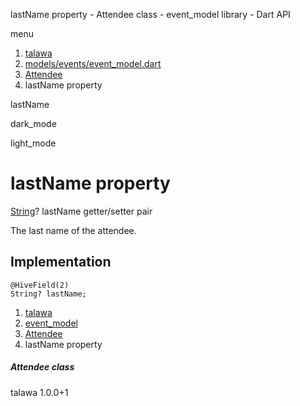




lastName property - Attendee class - event\_model library - Dart API







menu

1. [talawa](../../index.html)
2. [models/events/event\_model.dart](../../file-___home_harshil_Desktop_open-source_palisadoes_talawa_lib_models_events_event_model/)
3. [Attendee](../../file-___home_harshil_Desktop_open-source_palisadoes_talawa_lib_models_events_event_model/Attendee-class.html)
4. lastName property

lastName


dark\_mode

light\_mode




# lastName property


[String](https://api.flutter.dev/flutter/dart-core/String-class.html)?
lastName
getter/setter pair

The last name of the attendee.


## Implementation

```
@HiveField(2)
String? lastName;
```

 


1. [talawa](../../index.html)
2. [event\_model](../../file-___home_harshil_Desktop_open-source_palisadoes_talawa_lib_models_events_event_model/)
3. [Attendee](../../file-___home_harshil_Desktop_open-source_palisadoes_talawa_lib_models_events_event_model/Attendee-class.html)
4. lastName property

##### Attendee class





talawa
1.0.0+1






